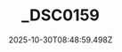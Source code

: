 ---
title: "_DSC0159"
description: ""
image: "/uploads/photos/1761814139495-_DSC0159.webp"
display: "/uploads/photos/1761814139495-_DSC0159-display.webp"
thumbnail: "/uploads/photos/1761814139495-_DSC0159-thumb.webp"
width: 3200
height: 4800
featured: false
date: 2025-10-30T08:48:59.498Z
order: 0
---